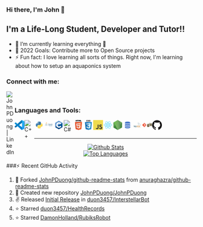 ### Hi there, I'm John 👋 

## I'm a Life-Long Student, Developer and Tutor!!

- 🌱 I’m currently learning everything 🤣
- 🥅 2022 Goals: Contribute more to Open Source projects
- ⚡ Fun fact: I love learning all sorts of things. Right now, I'm learning about how to setup an aquaponics system

### Connect with me:

[<img align="left" alt="JohnPDuong | LinkedIn" width="22px" src="https://cdn.jsdelivr.net/npm/simple-icons@v3/icons/linkedin.svg" />][linkedin]

<br />

### Languages and Tools:

<img align="left" alt="Visual Studio Code" width="26px" src="https://raw.githubusercontent.com/github/explore/80688e429a7d4ef2fca1e82350fe8e3517d3494d/topics/visual-studio-code/visual-studio-code.png" />
<img align="left" alt="C++" width="26px" src="https://raw.githubusercontent.com/isocpp/logos/master/cpp_logo.png" />
<img align="left" alt="Python" width="26px" src="https://raw.githubusercontent.com/github/explore/80688e429a7d4ef2fca1e82350fe8e3517d3494d/topics/python/python.png" />
<img align="left" alt="Java" width="26px" src="https://raw.githubusercontent.com/github/explore/80688e429a7d4ef2fca1e82350fe8e3517d3494d/topics/java/java.png" />
<img align="left" alt="C" width="26px" src="https://raw.githubusercontent.com/github/explore/f3e22f0dca2be955676bc70d6214b95b13354ee8/topics/c/c.png" />
<img align="left" alt="C#" width="26px" src="https://user-images.githubusercontent.com/19507241/64484929-d4b1cd80-d236-11e9-8bbe-1872b473bd64.png" />
<img align="left" alt="HTML5" width="26px" src="https://raw.githubusercontent.com/github/explore/80688e429a7d4ef2fca1e82350fe8e3517d3494d/topics/html/html.png" />
<img align="left" alt="CSS3" width="26px" src="https://raw.githubusercontent.com/github/explore/80688e429a7d4ef2fca1e82350fe8e3517d3494d/topics/css/css.png" />
<img align="left" alt="JavaScript" width="26px" src="https://raw.githubusercontent.com/github/explore/80688e429a7d4ef2fca1e82350fe8e3517d3494d/topics/javascript/javascript.png" />
<img align="left" alt="React" width="26px" src="https://raw.githubusercontent.com/github/explore/80688e429a7d4ef2fca1e82350fe8e3517d3494d/topics/react/react.png" />
<img align="left" alt="Node.js" width="26px" src="https://raw.githubusercontent.com/github/explore/80688e429a7d4ef2fca1e82350fe8e3517d3494d/topics/nodejs/nodejs.png" />
<img align="left" alt="SQL" width="26px" src="https://raw.githubusercontent.com/github/explore/80688e429a7d4ef2fca1e82350fe8e3517d3494d/topics/sql/sql.png" />
<img align="left" alt="MySQL" width="26px" src="https://raw.githubusercontent.com/github/explore/80688e429a7d4ef2fca1e82350fe8e3517d3494d/topics/mysql/mysql.png" />
<img align="left" alt="Git" width="26px" src="https://raw.githubusercontent.com/github/explore/80688e429a7d4ef2fca1e82350fe8e3517d3494d/topics/git/git.png" />
<img align="left" alt="GitHub" width="26px" src="https://raw.githubusercontent.com/github/explore/78df643247d429f6cc873026c0622819ad797942/topics/github/github.png" />

<br />
<br />

---

<div align="center">
    <a align="center" href="https://github.com/JohnPDuong/github-readme-stats">
        <img alt="Github Stats" src="https://github-readme-stats.vercel.app/api?username=JohnPDuong&theme=radical">
    </a>
</div>

<div align="center">
    <a align="center" href="https://github.com/JohnPDuong/github-readme-stats">
        <img alt="Top Languages" src="https://github-readme-stats.vercel.app/api/top-langs/?username=JohnPDuong&layout=compact&exclude_repo=A1-SQL-Queries-Generator">
    </a>
</div>

###:zap: Recent GitHub Activity
<!--RECENT_ACTIVITY:start-->
1. 🔱 Forked [JohnPDuong/github-readme-stats](https://github.com/JohnPDuong/github-readme-stats) from [anuraghazra/github-readme-stats](https://github.com/anuraghazra/github-readme-stats)
2. 📔 Created new repository [JohnPDuong/JohnPDuong](https://github.com/JohnPDuong/JohnPDuong)
3. ✌️ Released [Initial Release](https://github.com/duon3457/InterstellarBot/releases/tag/v1.0) in [duon3457/InterstellarBot](https://github.com/duon3457/InterstellarBot)
4. ⭐ Starred [duon3457/HealthRecords](https://github.com/duon3457/HealthRecords)
5. ⭐ Starred [DamonHolland/RubiksRobot](https://github.com/DamonHolland/RubiksRobot)
<!--RECENT_ACTIVITY:end-->
<!--RECENT_ACTIVITY:last_update_end-->


[linkedin]: https://www.linkedin.com/in/john-duong-0bbb621b7/